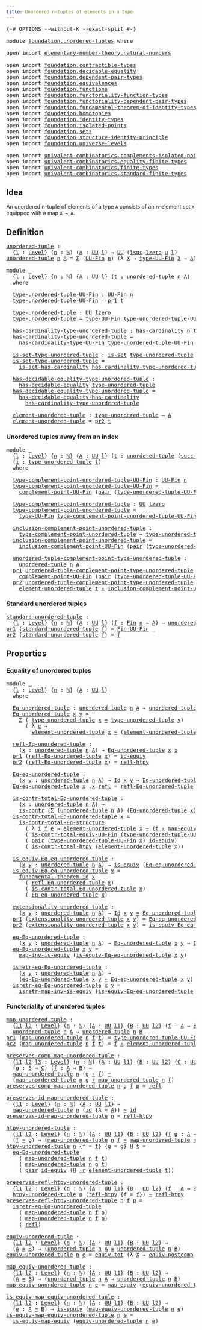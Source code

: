 ```yaml
---
title: Unordered n-tuples of elements in a type
---
```


<pre class="Agda"><a id="66" class="Symbol">{-#</a> <a id="70" class="Keyword">OPTIONS</a> <a id="78" class="Pragma">--without-K</a> <a id="90" class="Pragma">--exact-split</a> <a id="104" class="Symbol">#-}</a>

<a id="109" class="Keyword">module</a> <a id="116" href="foundation.unordered-tuples.html" class="Module">foundation.unordered-tuples</a> <a id="144" class="Keyword">where</a>

<a id="151" class="Keyword">open</a> <a id="156" class="Keyword">import</a> <a id="163" href="elementary-number-theory.natural-numbers.html" class="Module">elementary-number-theory.natural-numbers</a>

<a id="205" class="Keyword">open</a> <a id="210" class="Keyword">import</a> <a id="217" href="foundation.contractible-types.html" class="Module">foundation.contractible-types</a>
<a id="247" class="Keyword">open</a> <a id="252" class="Keyword">import</a> <a id="259" href="foundation.decidable-equality.html" class="Module">foundation.decidable-equality</a>
<a id="289" class="Keyword">open</a> <a id="294" class="Keyword">import</a> <a id="301" href="foundation.dependent-pair-types.html" class="Module">foundation.dependent-pair-types</a>
<a id="333" class="Keyword">open</a> <a id="338" class="Keyword">import</a> <a id="345" href="foundation.equivalences.html" class="Module">foundation.equivalences</a>
<a id="369" class="Keyword">open</a> <a id="374" class="Keyword">import</a> <a id="381" href="foundation.functions.html" class="Module">foundation.functions</a>
<a id="402" class="Keyword">open</a> <a id="407" class="Keyword">import</a> <a id="414" href="foundation.functoriality-function-types.html" class="Module">foundation.functoriality-function-types</a>
<a id="454" class="Keyword">open</a> <a id="459" class="Keyword">import</a> <a id="466" href="foundation.functoriality-dependent-pair-types.html" class="Module">foundation.functoriality-dependent-pair-types</a>
<a id="512" class="Keyword">open</a> <a id="517" class="Keyword">import</a> <a id="524" href="foundation.fundamental-theorem-of-identity-types.html" class="Module">foundation.fundamental-theorem-of-identity-types</a>
<a id="573" class="Keyword">open</a> <a id="578" class="Keyword">import</a> <a id="585" href="foundation.homotopies.html" class="Module">foundation.homotopies</a>
<a id="607" class="Keyword">open</a> <a id="612" class="Keyword">import</a> <a id="619" href="foundation.identity-types.html" class="Module">foundation.identity-types</a>
<a id="645" class="Keyword">open</a> <a id="650" class="Keyword">import</a> <a id="657" href="foundation.isolated-points.html" class="Module">foundation.isolated-points</a>
<a id="684" class="Keyword">open</a> <a id="689" class="Keyword">import</a> <a id="696" href="foundation.sets.html" class="Module">foundation.sets</a>
<a id="712" class="Keyword">open</a> <a id="717" class="Keyword">import</a> <a id="724" href="foundation.structure-identity-principle.html" class="Module">foundation.structure-identity-principle</a>
<a id="764" class="Keyword">open</a> <a id="769" class="Keyword">import</a> <a id="776" href="foundation.universe-levels.html" class="Module">foundation.universe-levels</a>

<a id="804" class="Keyword">open</a> <a id="809" class="Keyword">import</a> <a id="816" href="univalent-combinatorics.complements-isolated-points.html" class="Module">univalent-combinatorics.complements-isolated-points</a>
<a id="868" class="Keyword">open</a> <a id="873" class="Keyword">import</a> <a id="880" href="univalent-combinatorics.equality-finite-types.html" class="Module">univalent-combinatorics.equality-finite-types</a>
<a id="926" class="Keyword">open</a> <a id="931" class="Keyword">import</a> <a id="938" href="univalent-combinatorics.finite-types.html" class="Module">univalent-combinatorics.finite-types</a>
<a id="975" class="Keyword">open</a> <a id="980" class="Keyword">import</a> <a id="987" href="univalent-combinatorics.standard-finite-types.html" class="Module">univalent-combinatorics.standard-finite-types</a>
</pre>
## Idea

An unordered n-tuple of elements of a type `A` consists of an n-element set `X` equipped with a map `X → A`.

## Definition

<pre class="Agda"><a id="unordered-tuple"></a><a id="1180" href="foundation.unordered-tuples.html#1180" class="Function">unordered-tuple</a> <a id="1196" class="Symbol">:</a>
  <a id="1200" class="Symbol">{</a><a id="1201" href="foundation.unordered-tuples.html#1201" class="Bound">l</a> <a id="1203" class="Symbol">:</a> <a id="1205" href="Agda.Primitive.html#597" class="Postulate">Level</a><a id="1210" class="Symbol">}</a> <a id="1212" class="Symbol">(</a><a id="1213" href="foundation.unordered-tuples.html#1213" class="Bound">n</a> <a id="1215" class="Symbol">:</a> <a id="1217" href="elementary-number-theory.natural-numbers.html#1444" class="Datatype">ℕ</a><a id="1218" class="Symbol">)</a> <a id="1220" class="Symbol">(</a><a id="1221" href="foundation.unordered-tuples.html#1221" class="Bound">A</a> <a id="1223" class="Symbol">:</a> <a id="1225" href="foundation-core.universe-levels.html#222" class="Primitive">UU</a> <a id="1228" href="foundation.unordered-tuples.html#1201" class="Bound">l</a><a id="1229" class="Symbol">)</a> <a id="1231" class="Symbol">→</a> <a id="1233" href="foundation-core.universe-levels.html#222" class="Primitive">UU</a> <a id="1236" class="Symbol">(</a><a id="1237" href="Agda.Primitive.html#780" class="Primitive">lsuc</a> <a id="1242" href="Agda.Primitive.html#764" class="Primitive">lzero</a> <a id="1248" href="Agda.Primitive.html#810" class="Primitive Operator">⊔</a> <a id="1250" href="foundation.unordered-tuples.html#1201" class="Bound">l</a><a id="1251" class="Symbol">)</a>
<a id="1253" href="foundation.unordered-tuples.html#1180" class="Function">unordered-tuple</a> <a id="1269" href="foundation.unordered-tuples.html#1269" class="Bound">n</a> <a id="1271" href="foundation.unordered-tuples.html#1271" class="Bound">A</a> <a id="1273" class="Symbol">=</a> <a id="1275" href="foundation-core.dependent-pair-types.html#502" class="Record">Σ</a> <a id="1277" class="Symbol">(</a><a id="1278" href="univalent-combinatorics.finite-types.html#5614" class="Function">UU-Fin</a> <a id="1285" href="foundation.unordered-tuples.html#1269" class="Bound">n</a><a id="1286" class="Symbol">)</a> <a id="1288" class="Symbol">(λ</a> <a id="1291" href="foundation.unordered-tuples.html#1291" class="Bound">X</a> <a id="1293" class="Symbol">→</a> <a id="1295" href="univalent-combinatorics.finite-types.html#5676" class="Function">type-UU-Fin</a> <a id="1307" href="foundation.unordered-tuples.html#1291" class="Bound">X</a> <a id="1309" class="Symbol">→</a> <a id="1311" href="foundation.unordered-tuples.html#1271" class="Bound">A</a><a id="1312" class="Symbol">)</a>

<a id="1315" class="Keyword">module</a> <a id="1322" href="foundation.unordered-tuples.html#1322" class="Module">_</a>
  <a id="1326" class="Symbol">{</a><a id="1327" href="foundation.unordered-tuples.html#1327" class="Bound">l</a> <a id="1329" class="Symbol">:</a> <a id="1331" href="Agda.Primitive.html#597" class="Postulate">Level</a><a id="1336" class="Symbol">}</a> <a id="1338" class="Symbol">{</a><a id="1339" href="foundation.unordered-tuples.html#1339" class="Bound">n</a> <a id="1341" class="Symbol">:</a> <a id="1343" href="elementary-number-theory.natural-numbers.html#1444" class="Datatype">ℕ</a><a id="1344" class="Symbol">}</a> <a id="1346" class="Symbol">{</a><a id="1347" href="foundation.unordered-tuples.html#1347" class="Bound">A</a> <a id="1349" class="Symbol">:</a> <a id="1351" href="foundation-core.universe-levels.html#222" class="Primitive">UU</a> <a id="1354" href="foundation.unordered-tuples.html#1327" class="Bound">l</a><a id="1355" class="Symbol">}</a> <a id="1357" class="Symbol">(</a><a id="1358" href="foundation.unordered-tuples.html#1358" class="Bound">t</a> <a id="1360" class="Symbol">:</a> <a id="1362" href="foundation.unordered-tuples.html#1180" class="Function">unordered-tuple</a> <a id="1378" href="foundation.unordered-tuples.html#1339" class="Bound">n</a> <a id="1380" href="foundation.unordered-tuples.html#1347" class="Bound">A</a><a id="1381" class="Symbol">)</a>
  <a id="1385" class="Keyword">where</a>

  <a id="1394" href="foundation.unordered-tuples.html#1394" class="Function">type-unordered-tuple-UU-Fin</a> <a id="1422" class="Symbol">:</a> <a id="1424" href="univalent-combinatorics.finite-types.html#5614" class="Function">UU-Fin</a> <a id="1431" href="foundation.unordered-tuples.html#1339" class="Bound">n</a>
  <a id="1435" href="foundation.unordered-tuples.html#1394" class="Function">type-unordered-tuple-UU-Fin</a> <a id="1463" class="Symbol">=</a> <a id="1465" href="foundation-core.dependent-pair-types.html#592" class="Field">pr1</a> <a id="1469" href="foundation.unordered-tuples.html#1358" class="Bound">t</a>

  <a id="1474" href="foundation.unordered-tuples.html#1474" class="Function">type-unordered-tuple</a> <a id="1495" class="Symbol">:</a> <a id="1497" href="foundation-core.universe-levels.html#222" class="Primitive">UU</a> <a id="1500" href="Agda.Primitive.html#764" class="Primitive">lzero</a>
  <a id="1508" href="foundation.unordered-tuples.html#1474" class="Function">type-unordered-tuple</a> <a id="1529" class="Symbol">=</a> <a id="1531" href="univalent-combinatorics.finite-types.html#5676" class="Function">type-UU-Fin</a> <a id="1543" href="foundation.unordered-tuples.html#1394" class="Function">type-unordered-tuple-UU-Fin</a>

  <a id="1574" href="foundation.unordered-tuples.html#1574" class="Function">has-cardinality-type-unordered-tuple</a> <a id="1611" class="Symbol">:</a> <a id="1613" href="univalent-combinatorics.finite-types.html#4976" class="Function">has-cardinality</a> <a id="1629" href="foundation.unordered-tuples.html#1339" class="Bound">n</a> <a id="1631" href="foundation.unordered-tuples.html#1474" class="Function">type-unordered-tuple</a>
  <a id="1654" href="foundation.unordered-tuples.html#1574" class="Function">has-cardinality-type-unordered-tuple</a> <a id="1691" class="Symbol">=</a>
    <a id="1697" href="univalent-combinatorics.finite-types.html#5754" class="Function">has-cardinality-type-UU-Fin</a> <a id="1725" href="foundation.unordered-tuples.html#1394" class="Function">type-unordered-tuple-UU-Fin</a>

  <a id="1756" href="foundation.unordered-tuples.html#1756" class="Function">is-set-type-unordered-tuple</a> <a id="1784" class="Symbol">:</a> <a id="1786" href="foundation-core.sets.html#1100" class="Function">is-set</a> <a id="1793" href="foundation.unordered-tuples.html#1474" class="Function">type-unordered-tuple</a>
  <a id="1816" href="foundation.unordered-tuples.html#1756" class="Function">is-set-type-unordered-tuple</a> <a id="1844" class="Symbol">=</a>
    <a id="1850" href="univalent-combinatorics.equality-finite-types.html#2381" class="Function">is-set-has-cardinality</a> <a id="1873" href="foundation.unordered-tuples.html#1574" class="Function">has-cardinality-type-unordered-tuple</a>

  <a id="1913" href="foundation.unordered-tuples.html#1913" class="Function">has-decidable-equality-type-unordered-tuple</a> <a id="1957" class="Symbol">:</a>
    <a id="1963" href="foundation.decidable-equality.html#1785" class="Function">has-decidable-equality</a> <a id="1986" href="foundation.unordered-tuples.html#1474" class="Function">type-unordered-tuple</a>
  <a id="2009" href="foundation.unordered-tuples.html#1913" class="Function">has-decidable-equality-type-unordered-tuple</a> <a id="2053" class="Symbol">=</a>
    <a id="2059" href="univalent-combinatorics.equality-finite-types.html#2901" class="Function">has-decidable-equality-has-cardinality</a>
      <a id="2104" href="foundation.unordered-tuples.html#1574" class="Function">has-cardinality-type-unordered-tuple</a>
      
  <a id="2150" href="foundation.unordered-tuples.html#2150" class="Function">element-unordered-tuple</a> <a id="2174" class="Symbol">:</a> <a id="2176" href="foundation.unordered-tuples.html#1474" class="Function">type-unordered-tuple</a> <a id="2197" class="Symbol">→</a> <a id="2199" href="foundation.unordered-tuples.html#1347" class="Bound">A</a>
  <a id="2203" href="foundation.unordered-tuples.html#2150" class="Function">element-unordered-tuple</a> <a id="2227" class="Symbol">=</a> <a id="2229" href="foundation-core.dependent-pair-types.html#604" class="Field">pr2</a> <a id="2233" href="foundation.unordered-tuples.html#1358" class="Bound">t</a>
</pre>
### Unordered tuples away from an index

<pre class="Agda"><a id="2289" class="Keyword">module</a> <a id="2296" href="foundation.unordered-tuples.html#2296" class="Module">_</a>
  <a id="2300" class="Symbol">{</a><a id="2301" href="foundation.unordered-tuples.html#2301" class="Bound">l</a> <a id="2303" class="Symbol">:</a> <a id="2305" href="Agda.Primitive.html#597" class="Postulate">Level</a><a id="2310" class="Symbol">}</a> <a id="2312" class="Symbol">{</a><a id="2313" href="foundation.unordered-tuples.html#2313" class="Bound">n</a> <a id="2315" class="Symbol">:</a> <a id="2317" href="elementary-number-theory.natural-numbers.html#1444" class="Datatype">ℕ</a><a id="2318" class="Symbol">}</a> <a id="2320" class="Symbol">{</a><a id="2321" href="foundation.unordered-tuples.html#2321" class="Bound">A</a> <a id="2323" class="Symbol">:</a> <a id="2325" href="foundation-core.universe-levels.html#222" class="Primitive">UU</a> <a id="2328" href="foundation.unordered-tuples.html#2301" class="Bound">l</a><a id="2329" class="Symbol">}</a> <a id="2331" class="Symbol">(</a><a id="2332" href="foundation.unordered-tuples.html#2332" class="Bound">t</a> <a id="2334" class="Symbol">:</a> <a id="2336" href="foundation.unordered-tuples.html#1180" class="Function">unordered-tuple</a> <a id="2352" class="Symbol">(</a><a id="2353" href="elementary-number-theory.natural-numbers.html#1478" class="InductiveConstructor">succ-ℕ</a> <a id="2360" href="foundation.unordered-tuples.html#2313" class="Bound">n</a><a id="2361" class="Symbol">)</a> <a id="2363" href="foundation.unordered-tuples.html#2321" class="Bound">A</a><a id="2364" class="Symbol">)</a>
  <a id="2368" class="Symbol">(</a><a id="2369" href="foundation.unordered-tuples.html#2369" class="Bound">i</a> <a id="2371" class="Symbol">:</a> <a id="2373" href="foundation.unordered-tuples.html#1474" class="Function">type-unordered-tuple</a> <a id="2394" href="foundation.unordered-tuples.html#2332" class="Bound">t</a><a id="2395" class="Symbol">)</a>
  <a id="2399" class="Keyword">where</a>

  <a id="2408" href="foundation.unordered-tuples.html#2408" class="Function">type-complement-point-unordered-tuple-UU-Fin</a> <a id="2453" class="Symbol">:</a> <a id="2455" href="univalent-combinatorics.finite-types.html#5614" class="Function">UU-Fin</a> <a id="2462" href="foundation.unordered-tuples.html#2313" class="Bound">n</a>
  <a id="2466" href="foundation.unordered-tuples.html#2408" class="Function">type-complement-point-unordered-tuple-UU-Fin</a> <a id="2511" class="Symbol">=</a>
    <a id="2517" href="univalent-combinatorics.complements-isolated-points.html#4717" class="Function">complement-point-UU-Fin</a> <a id="2541" class="Symbol">(</a><a id="2542" href="foundation-core.dependent-pair-types.html#575" class="InductiveConstructor">pair</a> <a id="2547" class="Symbol">(</a><a id="2548" href="foundation.unordered-tuples.html#1394" class="Function">type-unordered-tuple-UU-Fin</a> <a id="2576" href="foundation.unordered-tuples.html#2332" class="Bound">t</a><a id="2577" class="Symbol">)</a> <a id="2579" href="foundation.unordered-tuples.html#2369" class="Bound">i</a><a id="2580" class="Symbol">)</a>

  <a id="2585" href="foundation.unordered-tuples.html#2585" class="Function">type-complement-point-unordered-tuple</a> <a id="2623" class="Symbol">:</a> <a id="2625" href="foundation-core.universe-levels.html#222" class="Primitive">UU</a> <a id="2628" href="Agda.Primitive.html#764" class="Primitive">lzero</a>
  <a id="2636" href="foundation.unordered-tuples.html#2585" class="Function">type-complement-point-unordered-tuple</a> <a id="2674" class="Symbol">=</a>
    <a id="2680" href="univalent-combinatorics.finite-types.html#5676" class="Function">type-UU-Fin</a> <a id="2692" href="foundation.unordered-tuples.html#2408" class="Function">type-complement-point-unordered-tuple-UU-Fin</a>

  <a id="2740" href="foundation.unordered-tuples.html#2740" class="Function">inclusion-complement-point-unordered-tuple</a> <a id="2783" class="Symbol">:</a>
    <a id="2789" href="foundation.unordered-tuples.html#2585" class="Function">type-complement-point-unordered-tuple</a> <a id="2827" class="Symbol">→</a> <a id="2829" href="foundation.unordered-tuples.html#1474" class="Function">type-unordered-tuple</a> <a id="2850" href="foundation.unordered-tuples.html#2332" class="Bound">t</a>
  <a id="2854" href="foundation.unordered-tuples.html#2740" class="Function">inclusion-complement-point-unordered-tuple</a> <a id="2897" class="Symbol">=</a>
    <a id="2903" href="univalent-combinatorics.complements-isolated-points.html#4857" class="Function">inclusion-complement-point-UU-Fin</a> <a id="2937" class="Symbol">(</a><a id="2938" href="foundation-core.dependent-pair-types.html#575" class="InductiveConstructor">pair</a> <a id="2943" class="Symbol">(</a><a id="2944" href="foundation.unordered-tuples.html#1394" class="Function">type-unordered-tuple-UU-Fin</a> <a id="2972" href="foundation.unordered-tuples.html#2332" class="Bound">t</a><a id="2973" class="Symbol">)</a> <a id="2975" href="foundation.unordered-tuples.html#2369" class="Bound">i</a><a id="2976" class="Symbol">)</a>

  <a id="2981" href="foundation.unordered-tuples.html#2981" class="Function">unordered-tuple-complement-point-type-unordered-tuple</a> <a id="3035" class="Symbol">:</a>
    <a id="3041" href="foundation.unordered-tuples.html#1180" class="Function">unordered-tuple</a> <a id="3057" href="foundation.unordered-tuples.html#2313" class="Bound">n</a> <a id="3059" href="foundation.unordered-tuples.html#2321" class="Bound">A</a>
  <a id="3063" href="foundation-core.dependent-pair-types.html#592" class="Field">pr1</a> <a id="3067" href="foundation.unordered-tuples.html#2981" class="Function">unordered-tuple-complement-point-type-unordered-tuple</a> <a id="3121" class="Symbol">=</a>
    <a id="3127" href="univalent-combinatorics.complements-isolated-points.html#4717" class="Function">complement-point-UU-Fin</a> <a id="3151" class="Symbol">(</a><a id="3152" href="foundation-core.dependent-pair-types.html#575" class="InductiveConstructor">pair</a> <a id="3157" class="Symbol">(</a><a id="3158" href="foundation.unordered-tuples.html#1394" class="Function">type-unordered-tuple-UU-Fin</a> <a id="3186" href="foundation.unordered-tuples.html#2332" class="Bound">t</a><a id="3187" class="Symbol">)</a> <a id="3189" href="foundation.unordered-tuples.html#2369" class="Bound">i</a><a id="3190" class="Symbol">)</a>
  <a id="3194" href="foundation-core.dependent-pair-types.html#604" class="Field">pr2</a> <a id="3198" href="foundation.unordered-tuples.html#2981" class="Function">unordered-tuple-complement-point-type-unordered-tuple</a> <a id="3252" class="Symbol">=</a>
    <a id="3258" href="foundation.unordered-tuples.html#2150" class="Function">element-unordered-tuple</a> <a id="3282" href="foundation.unordered-tuples.html#2332" class="Bound">t</a> <a id="3284" href="foundation-core.functions.html#407" class="Function Operator">∘</a> <a id="3286" href="foundation.unordered-tuples.html#2740" class="Function">inclusion-complement-point-unordered-tuple</a>
</pre>
### Standard unordered tuples

<pre class="Agda"><a id="standard-unordered-tuple"></a><a id="3373" href="foundation.unordered-tuples.html#3373" class="Function">standard-unordered-tuple</a> <a id="3398" class="Symbol">:</a>
  <a id="3402" class="Symbol">{</a><a id="3403" href="foundation.unordered-tuples.html#3403" class="Bound">l</a> <a id="3405" class="Symbol">:</a> <a id="3407" href="Agda.Primitive.html#597" class="Postulate">Level</a><a id="3412" class="Symbol">}</a> <a id="3414" class="Symbol">{</a><a id="3415" href="foundation.unordered-tuples.html#3415" class="Bound">n</a> <a id="3417" class="Symbol">:</a> <a id="3419" href="elementary-number-theory.natural-numbers.html#1444" class="Datatype">ℕ</a><a id="3420" class="Symbol">}</a> <a id="3422" class="Symbol">{</a><a id="3423" href="foundation.unordered-tuples.html#3423" class="Bound">A</a> <a id="3425" class="Symbol">:</a> <a id="3427" href="foundation-core.universe-levels.html#222" class="Primitive">UU</a> <a id="3430" href="foundation.unordered-tuples.html#3403" class="Bound">l</a><a id="3431" class="Symbol">}</a> <a id="3433" class="Symbol">(</a><a id="3434" href="foundation.unordered-tuples.html#3434" class="Bound">f</a> <a id="3436" class="Symbol">:</a> <a id="3438" href="univalent-combinatorics.standard-finite-types.html#2149" class="Function">Fin</a> <a id="3442" href="foundation.unordered-tuples.html#3415" class="Bound">n</a> <a id="3444" class="Symbol">→</a> <a id="3446" href="foundation.unordered-tuples.html#3423" class="Bound">A</a><a id="3447" class="Symbol">)</a> <a id="3449" class="Symbol">→</a> <a id="3451" href="foundation.unordered-tuples.html#1180" class="Function">unordered-tuple</a> <a id="3467" href="foundation.unordered-tuples.html#3415" class="Bound">n</a> <a id="3469" href="foundation.unordered-tuples.html#3423" class="Bound">A</a>
<a id="3471" href="foundation-core.dependent-pair-types.html#592" class="Field">pr1</a> <a id="3475" class="Symbol">(</a><a id="3476" href="foundation.unordered-tuples.html#3373" class="Function">standard-unordered-tuple</a> <a id="3501" href="foundation.unordered-tuples.html#3501" class="Bound">f</a><a id="3502" class="Symbol">)</a> <a id="3504" class="Symbol">=</a> <a id="3506" href="univalent-combinatorics.finite-types.html#9822" class="Function">Fin-UU-Fin</a> <a id="3517" class="Symbol">_</a>
<a id="3519" href="foundation-core.dependent-pair-types.html#604" class="Field">pr2</a> <a id="3523" class="Symbol">(</a><a id="3524" href="foundation.unordered-tuples.html#3373" class="Function">standard-unordered-tuple</a> <a id="3549" href="foundation.unordered-tuples.html#3549" class="Bound">f</a><a id="3550" class="Symbol">)</a> <a id="3552" class="Symbol">=</a> <a id="3554" href="foundation.unordered-tuples.html#3549" class="Bound">f</a>
</pre>
## Properties

### Equality of unordered tuples

<pre class="Agda"><a id="3618" class="Keyword">module</a> <a id="3625" href="foundation.unordered-tuples.html#3625" class="Module">_</a>
  <a id="3629" class="Symbol">{</a><a id="3630" href="foundation.unordered-tuples.html#3630" class="Bound">l</a> <a id="3632" class="Symbol">:</a> <a id="3634" href="Agda.Primitive.html#597" class="Postulate">Level</a><a id="3639" class="Symbol">}</a> <a id="3641" class="Symbol">{</a><a id="3642" href="foundation.unordered-tuples.html#3642" class="Bound">n</a> <a id="3644" class="Symbol">:</a> <a id="3646" href="elementary-number-theory.natural-numbers.html#1444" class="Datatype">ℕ</a><a id="3647" class="Symbol">}</a> <a id="3649" class="Symbol">{</a><a id="3650" href="foundation.unordered-tuples.html#3650" class="Bound">A</a> <a id="3652" class="Symbol">:</a> <a id="3654" href="foundation-core.universe-levels.html#222" class="Primitive">UU</a> <a id="3657" href="foundation.unordered-tuples.html#3630" class="Bound">l</a><a id="3658" class="Symbol">}</a>
  <a id="3662" class="Keyword">where</a>
  
  <a id="3673" href="foundation.unordered-tuples.html#3673" class="Function">Eq-unordered-tuple</a> <a id="3692" class="Symbol">:</a> <a id="3694" href="foundation.unordered-tuples.html#1180" class="Function">unordered-tuple</a> <a id="3710" href="foundation.unordered-tuples.html#3642" class="Bound">n</a> <a id="3712" href="foundation.unordered-tuples.html#3650" class="Bound">A</a> <a id="3714" class="Symbol">→</a> <a id="3716" href="foundation.unordered-tuples.html#1180" class="Function">unordered-tuple</a> <a id="3732" href="foundation.unordered-tuples.html#3642" class="Bound">n</a> <a id="3734" href="foundation.unordered-tuples.html#3650" class="Bound">A</a> <a id="3736" class="Symbol">→</a> <a id="3738" href="foundation-core.universe-levels.html#222" class="Primitive">UU</a> <a id="3741" href="foundation.unordered-tuples.html#3630" class="Bound">l</a>
  <a id="3745" href="foundation.unordered-tuples.html#3673" class="Function">Eq-unordered-tuple</a> <a id="3764" href="foundation.unordered-tuples.html#3764" class="Bound">x</a> <a id="3766" href="foundation.unordered-tuples.html#3766" class="Bound">y</a> <a id="3768" class="Symbol">=</a>
    <a id="3774" href="foundation-core.dependent-pair-types.html#502" class="Record">Σ</a> <a id="3776" class="Symbol">(</a> <a id="3778" href="foundation.unordered-tuples.html#1474" class="Function">type-unordered-tuple</a> <a id="3799" href="foundation.unordered-tuples.html#3764" class="Bound">x</a> <a id="3801" href="foundation-core.equivalences.html#1608" class="Function Operator">≃</a> <a id="3803" href="foundation.unordered-tuples.html#1474" class="Function">type-unordered-tuple</a> <a id="3824" href="foundation.unordered-tuples.html#3766" class="Bound">y</a><a id="3825" class="Symbol">)</a>
      <a id="3833" class="Symbol">(</a> <a id="3835" class="Symbol">λ</a> <a id="3837" href="foundation.unordered-tuples.html#3837" class="Bound">e</a> <a id="3839" class="Symbol">→</a>
        <a id="3849" href="foundation.unordered-tuples.html#2150" class="Function">element-unordered-tuple</a> <a id="3873" href="foundation.unordered-tuples.html#3764" class="Bound">x</a> <a id="3875" href="foundation-core.homotopies.html#614" class="Function Operator">~</a> <a id="3877" class="Symbol">(</a><a id="3878" href="foundation.unordered-tuples.html#2150" class="Function">element-unordered-tuple</a> <a id="3902" href="foundation.unordered-tuples.html#3766" class="Bound">y</a> <a id="3904" href="foundation-core.functions.html#407" class="Function Operator">∘</a> <a id="3906" href="foundation-core.equivalences.html#1808" class="Function">map-equiv</a> <a id="3916" href="foundation.unordered-tuples.html#3837" class="Bound">e</a><a id="3917" class="Symbol">))</a>

  <a id="3923" href="foundation.unordered-tuples.html#3923" class="Function">refl-Eq-unordered-tuple</a> <a id="3947" class="Symbol">:</a>
    <a id="3953" class="Symbol">(</a><a id="3954" href="foundation.unordered-tuples.html#3954" class="Bound">x</a> <a id="3956" class="Symbol">:</a> <a id="3958" href="foundation.unordered-tuples.html#1180" class="Function">unordered-tuple</a> <a id="3974" href="foundation.unordered-tuples.html#3642" class="Bound">n</a> <a id="3976" href="foundation.unordered-tuples.html#3650" class="Bound">A</a><a id="3977" class="Symbol">)</a> <a id="3979" class="Symbol">→</a> <a id="3981" href="foundation.unordered-tuples.html#3673" class="Function">Eq-unordered-tuple</a> <a id="4000" href="foundation.unordered-tuples.html#3954" class="Bound">x</a> <a id="4002" href="foundation.unordered-tuples.html#3954" class="Bound">x</a>
  <a id="4006" href="foundation-core.dependent-pair-types.html#592" class="Field">pr1</a> <a id="4010" class="Symbol">(</a><a id="4011" href="foundation.unordered-tuples.html#3923" class="Function">refl-Eq-unordered-tuple</a> <a id="4035" href="foundation.unordered-tuples.html#4035" class="Bound">x</a><a id="4036" class="Symbol">)</a> <a id="4038" class="Symbol">=</a> <a id="4040" href="foundation-core.equivalences.html#2481" class="Function">id-equiv</a>
  <a id="4051" href="foundation-core.dependent-pair-types.html#604" class="Field">pr2</a> <a id="4055" class="Symbol">(</a><a id="4056" href="foundation.unordered-tuples.html#3923" class="Function">refl-Eq-unordered-tuple</a> <a id="4080" href="foundation.unordered-tuples.html#4080" class="Bound">x</a><a id="4081" class="Symbol">)</a> <a id="4083" class="Symbol">=</a> <a id="4085" href="foundation-core.homotopies.html#728" class="Function">refl-htpy</a>

  <a id="4098" href="foundation.unordered-tuples.html#4098" class="Function">Eq-eq-unordered-tuple</a> <a id="4120" class="Symbol">:</a>
    <a id="4126" class="Symbol">(</a><a id="4127" href="foundation.unordered-tuples.html#4127" class="Bound">x</a> <a id="4129" href="foundation.unordered-tuples.html#4129" class="Bound">y</a> <a id="4131" class="Symbol">:</a> <a id="4133" href="foundation.unordered-tuples.html#1180" class="Function">unordered-tuple</a> <a id="4149" href="foundation.unordered-tuples.html#3642" class="Bound">n</a> <a id="4151" href="foundation.unordered-tuples.html#3650" class="Bound">A</a><a id="4152" class="Symbol">)</a> <a id="4154" class="Symbol">→</a> <a id="4156" href="foundation-core.identity-types.html#1754" class="Datatype">Id</a> <a id="4159" href="foundation.unordered-tuples.html#4127" class="Bound">x</a> <a id="4161" href="foundation.unordered-tuples.html#4129" class="Bound">y</a> <a id="4163" class="Symbol">→</a> <a id="4165" href="foundation.unordered-tuples.html#3673" class="Function">Eq-unordered-tuple</a> <a id="4184" href="foundation.unordered-tuples.html#4127" class="Bound">x</a> <a id="4186" href="foundation.unordered-tuples.html#4129" class="Bound">y</a>
  <a id="4190" href="foundation.unordered-tuples.html#4098" class="Function">Eq-eq-unordered-tuple</a> <a id="4212" href="foundation.unordered-tuples.html#4212" class="Bound">x</a> <a id="4214" class="DottedPattern Symbol">.</a><a id="4215" href="foundation.unordered-tuples.html#4212" class="DottedPattern Bound">x</a> <a id="4217" href="foundation-core.identity-types.html#1807" class="InductiveConstructor">refl</a> <a id="4222" class="Symbol">=</a> <a id="4224" href="foundation.unordered-tuples.html#3923" class="Function">refl-Eq-unordered-tuple</a> <a id="4248" href="foundation.unordered-tuples.html#4212" class="Bound">x</a>

  <a id="4253" href="foundation.unordered-tuples.html#4253" class="Function">is-contr-total-Eq-unordered-tuple</a> <a id="4287" class="Symbol">:</a>
    <a id="4293" class="Symbol">(</a><a id="4294" href="foundation.unordered-tuples.html#4294" class="Bound">x</a> <a id="4296" class="Symbol">:</a> <a id="4298" href="foundation.unordered-tuples.html#1180" class="Function">unordered-tuple</a> <a id="4314" href="foundation.unordered-tuples.html#3642" class="Bound">n</a> <a id="4316" href="foundation.unordered-tuples.html#3650" class="Bound">A</a><a id="4317" class="Symbol">)</a> <a id="4319" class="Symbol">→</a>
    <a id="4325" href="foundation-core.contractible-types.html#993" class="Function">is-contr</a> <a id="4334" class="Symbol">(</a><a id="4335" href="foundation-core.dependent-pair-types.html#502" class="Record">Σ</a> <a id="4337" class="Symbol">(</a><a id="4338" href="foundation.unordered-tuples.html#1180" class="Function">unordered-tuple</a> <a id="4354" href="foundation.unordered-tuples.html#3642" class="Bound">n</a> <a id="4356" href="foundation.unordered-tuples.html#3650" class="Bound">A</a><a id="4357" class="Symbol">)</a> <a id="4359" class="Symbol">(</a><a id="4360" href="foundation.unordered-tuples.html#3673" class="Function">Eq-unordered-tuple</a> <a id="4379" href="foundation.unordered-tuples.html#4294" class="Bound">x</a><a id="4380" class="Symbol">))</a>
  <a id="4385" href="foundation.unordered-tuples.html#4253" class="Function">is-contr-total-Eq-unordered-tuple</a> <a id="4419" href="foundation.unordered-tuples.html#4419" class="Bound">x</a> <a id="4421" class="Symbol">=</a>
    <a id="4427" href="foundation.structure-identity-principle.html#1341" class="Function">is-contr-total-Eq-structure</a>
      <a id="4461" class="Symbol">(</a> <a id="4463" class="Symbol">λ</a> <a id="4465" href="foundation.unordered-tuples.html#4465" class="Bound">i</a> <a id="4467" href="foundation.unordered-tuples.html#4467" class="Bound">f</a> <a id="4469" href="foundation.unordered-tuples.html#4469" class="Bound">e</a> <a id="4471" class="Symbol">→</a> <a id="4473" href="foundation.unordered-tuples.html#2150" class="Function">element-unordered-tuple</a> <a id="4497" href="foundation.unordered-tuples.html#4419" class="Bound">x</a> <a id="4499" href="foundation-core.homotopies.html#614" class="Function Operator">~</a> <a id="4501" class="Symbol">(</a><a id="4502" href="foundation.unordered-tuples.html#4467" class="Bound">f</a> <a id="4504" href="foundation-core.functions.html#407" class="Function Operator">∘</a> <a id="4506" href="foundation-core.equivalences.html#1808" class="Function">map-equiv</a> <a id="4516" href="foundation.unordered-tuples.html#4469" class="Bound">e</a><a id="4517" class="Symbol">))</a>
      <a id="4526" class="Symbol">(</a> <a id="4528" href="univalent-combinatorics.finite-types.html#21711" class="Function">is-contr-total-equiv-UU-Fin</a> <a id="4556" class="Symbol">(</a><a id="4557" href="foundation.unordered-tuples.html#1394" class="Function">type-unordered-tuple-UU-Fin</a> <a id="4585" href="foundation.unordered-tuples.html#4419" class="Bound">x</a><a id="4586" class="Symbol">))</a>
      <a id="4595" class="Symbol">(</a> <a id="4597" href="foundation-core.dependent-pair-types.html#575" class="InductiveConstructor">pair</a> <a id="4602" class="Symbol">(</a><a id="4603" href="foundation.unordered-tuples.html#1394" class="Function">type-unordered-tuple-UU-Fin</a> <a id="4631" href="foundation.unordered-tuples.html#4419" class="Bound">x</a><a id="4632" class="Symbol">)</a> <a id="4634" href="foundation-core.equivalences.html#2481" class="Function">id-equiv</a><a id="4642" class="Symbol">)</a>
      <a id="4650" class="Symbol">(</a> <a id="4652" href="foundation.homotopies.html#3137" class="Function">is-contr-total-htpy</a> <a id="4672" class="Symbol">(</a><a id="4673" href="foundation.unordered-tuples.html#2150" class="Function">element-unordered-tuple</a> <a id="4697" href="foundation.unordered-tuples.html#4419" class="Bound">x</a><a id="4698" class="Symbol">))</a>

  <a id="4704" href="foundation.unordered-tuples.html#4704" class="Function">is-equiv-Eq-eq-unordered-tuple</a> <a id="4735" class="Symbol">:</a>
    <a id="4741" class="Symbol">(</a><a id="4742" href="foundation.unordered-tuples.html#4742" class="Bound">x</a> <a id="4744" href="foundation.unordered-tuples.html#4744" class="Bound">y</a> <a id="4746" class="Symbol">:</a> <a id="4748" href="foundation.unordered-tuples.html#1180" class="Function">unordered-tuple</a> <a id="4764" href="foundation.unordered-tuples.html#3642" class="Bound">n</a> <a id="4766" href="foundation.unordered-tuples.html#3650" class="Bound">A</a><a id="4767" class="Symbol">)</a> <a id="4769" class="Symbol">→</a> <a id="4771" href="foundation-core.equivalences.html#1543" class="Function">is-equiv</a> <a id="4780" class="Symbol">(</a><a id="4781" href="foundation.unordered-tuples.html#4098" class="Function">Eq-eq-unordered-tuple</a> <a id="4803" href="foundation.unordered-tuples.html#4742" class="Bound">x</a> <a id="4805" href="foundation.unordered-tuples.html#4744" class="Bound">y</a><a id="4806" class="Symbol">)</a>
  <a id="4810" href="foundation.unordered-tuples.html#4704" class="Function">is-equiv-Eq-eq-unordered-tuple</a> <a id="4841" href="foundation.unordered-tuples.html#4841" class="Bound">x</a> <a id="4843" class="Symbol">=</a>
    <a id="4849" href="foundation-core.fundamental-theorem-of-identity-types.html#1891" class="Function">fundamental-theorem-id</a> <a id="4872" href="foundation.unordered-tuples.html#4841" class="Bound">x</a>
      <a id="4880" class="Symbol">(</a> <a id="4882" href="foundation.unordered-tuples.html#3923" class="Function">refl-Eq-unordered-tuple</a> <a id="4906" href="foundation.unordered-tuples.html#4841" class="Bound">x</a><a id="4907" class="Symbol">)</a>
      <a id="4915" class="Symbol">(</a> <a id="4917" href="foundation.unordered-tuples.html#4253" class="Function">is-contr-total-Eq-unordered-tuple</a> <a id="4951" href="foundation.unordered-tuples.html#4841" class="Bound">x</a><a id="4952" class="Symbol">)</a>
      <a id="4960" class="Symbol">(</a> <a id="4962" href="foundation.unordered-tuples.html#4098" class="Function">Eq-eq-unordered-tuple</a> <a id="4984" href="foundation.unordered-tuples.html#4841" class="Bound">x</a><a id="4985" class="Symbol">)</a>

  <a id="4990" href="foundation.unordered-tuples.html#4990" class="Function">extensionality-unordered-tuple</a> <a id="5021" class="Symbol">:</a>
    <a id="5027" class="Symbol">(</a><a id="5028" href="foundation.unordered-tuples.html#5028" class="Bound">x</a> <a id="5030" href="foundation.unordered-tuples.html#5030" class="Bound">y</a> <a id="5032" class="Symbol">:</a> <a id="5034" href="foundation.unordered-tuples.html#1180" class="Function">unordered-tuple</a> <a id="5050" href="foundation.unordered-tuples.html#3642" class="Bound">n</a> <a id="5052" href="foundation.unordered-tuples.html#3650" class="Bound">A</a><a id="5053" class="Symbol">)</a> <a id="5055" class="Symbol">→</a> <a id="5057" href="foundation-core.identity-types.html#1754" class="Datatype">Id</a> <a id="5060" href="foundation.unordered-tuples.html#5028" class="Bound">x</a> <a id="5062" href="foundation.unordered-tuples.html#5030" class="Bound">y</a> <a id="5064" href="foundation-core.equivalences.html#1608" class="Function Operator">≃</a> <a id="5066" href="foundation.unordered-tuples.html#3673" class="Function">Eq-unordered-tuple</a> <a id="5085" href="foundation.unordered-tuples.html#5028" class="Bound">x</a> <a id="5087" href="foundation.unordered-tuples.html#5030" class="Bound">y</a>
  <a id="5091" href="foundation-core.dependent-pair-types.html#592" class="Field">pr1</a> <a id="5095" class="Symbol">(</a><a id="5096" href="foundation.unordered-tuples.html#4990" class="Function">extensionality-unordered-tuple</a> <a id="5127" href="foundation.unordered-tuples.html#5127" class="Bound">x</a> <a id="5129" href="foundation.unordered-tuples.html#5129" class="Bound">y</a><a id="5130" class="Symbol">)</a> <a id="5132" class="Symbol">=</a> <a id="5134" href="foundation.unordered-tuples.html#4098" class="Function">Eq-eq-unordered-tuple</a> <a id="5156" href="foundation.unordered-tuples.html#5127" class="Bound">x</a> <a id="5158" href="foundation.unordered-tuples.html#5129" class="Bound">y</a>
  <a id="5162" href="foundation-core.dependent-pair-types.html#604" class="Field">pr2</a> <a id="5166" class="Symbol">(</a><a id="5167" href="foundation.unordered-tuples.html#4990" class="Function">extensionality-unordered-tuple</a> <a id="5198" href="foundation.unordered-tuples.html#5198" class="Bound">x</a> <a id="5200" href="foundation.unordered-tuples.html#5200" class="Bound">y</a><a id="5201" class="Symbol">)</a> <a id="5203" class="Symbol">=</a> <a id="5205" href="foundation.unordered-tuples.html#4704" class="Function">is-equiv-Eq-eq-unordered-tuple</a> <a id="5236" href="foundation.unordered-tuples.html#5198" class="Bound">x</a> <a id="5238" href="foundation.unordered-tuples.html#5200" class="Bound">y</a>

  <a id="5243" href="foundation.unordered-tuples.html#5243" class="Function">eq-Eq-unordered-tuple</a> <a id="5265" class="Symbol">:</a>
    <a id="5271" class="Symbol">(</a><a id="5272" href="foundation.unordered-tuples.html#5272" class="Bound">x</a> <a id="5274" href="foundation.unordered-tuples.html#5274" class="Bound">y</a> <a id="5276" class="Symbol">:</a> <a id="5278" href="foundation.unordered-tuples.html#1180" class="Function">unordered-tuple</a> <a id="5294" href="foundation.unordered-tuples.html#3642" class="Bound">n</a> <a id="5296" href="foundation.unordered-tuples.html#3650" class="Bound">A</a><a id="5297" class="Symbol">)</a> <a id="5299" class="Symbol">→</a> <a id="5301" href="foundation.unordered-tuples.html#3673" class="Function">Eq-unordered-tuple</a> <a id="5320" href="foundation.unordered-tuples.html#5272" class="Bound">x</a> <a id="5322" href="foundation.unordered-tuples.html#5274" class="Bound">y</a> <a id="5324" class="Symbol">→</a> <a id="5326" href="foundation-core.identity-types.html#1754" class="Datatype">Id</a> <a id="5329" href="foundation.unordered-tuples.html#5272" class="Bound">x</a> <a id="5331" href="foundation.unordered-tuples.html#5274" class="Bound">y</a>
  <a id="5335" href="foundation.unordered-tuples.html#5243" class="Function">eq-Eq-unordered-tuple</a> <a id="5357" href="foundation.unordered-tuples.html#5357" class="Bound">x</a> <a id="5359" href="foundation.unordered-tuples.html#5359" class="Bound">y</a> <a id="5361" class="Symbol">=</a>
    <a id="5367" href="foundation-core.equivalences.html#4174" class="Function">map-inv-is-equiv</a> <a id="5384" class="Symbol">(</a><a id="5385" href="foundation.unordered-tuples.html#4704" class="Function">is-equiv-Eq-eq-unordered-tuple</a> <a id="5416" href="foundation.unordered-tuples.html#5357" class="Bound">x</a> <a id="5418" href="foundation.unordered-tuples.html#5359" class="Bound">y</a><a id="5419" class="Symbol">)</a>

  <a id="5424" href="foundation.unordered-tuples.html#5424" class="Function">isretr-eq-Eq-unordered-tuple</a> <a id="5453" class="Symbol">:</a>
    <a id="5459" class="Symbol">(</a><a id="5460" href="foundation.unordered-tuples.html#5460" class="Bound">x</a> <a id="5462" href="foundation.unordered-tuples.html#5462" class="Bound">y</a> <a id="5464" class="Symbol">:</a> <a id="5466" href="foundation.unordered-tuples.html#1180" class="Function">unordered-tuple</a> <a id="5482" href="foundation.unordered-tuples.html#3642" class="Bound">n</a> <a id="5484" href="foundation.unordered-tuples.html#3650" class="Bound">A</a><a id="5485" class="Symbol">)</a> <a id="5487" class="Symbol">→</a>
    <a id="5493" class="Symbol">(</a><a id="5494" href="foundation.unordered-tuples.html#5243" class="Function">eq-Eq-unordered-tuple</a> <a id="5516" href="foundation.unordered-tuples.html#5460" class="Bound">x</a> <a id="5518" href="foundation.unordered-tuples.html#5462" class="Bound">y</a> <a id="5520" href="foundation-core.functions.html#407" class="Function Operator">∘</a> <a id="5522" href="foundation.unordered-tuples.html#4098" class="Function">Eq-eq-unordered-tuple</a> <a id="5544" href="foundation.unordered-tuples.html#5460" class="Bound">x</a> <a id="5546" href="foundation.unordered-tuples.html#5462" class="Bound">y</a><a id="5547" class="Symbol">)</a> <a id="5549" href="foundation-core.homotopies.html#614" class="Function Operator">~</a> <a id="5551" href="foundation-core.functions.html#309" class="Function">id</a>
  <a id="5556" href="foundation.unordered-tuples.html#5424" class="Function">isretr-eq-Eq-unordered-tuple</a> <a id="5585" href="foundation.unordered-tuples.html#5585" class="Bound">x</a> <a id="5587" href="foundation.unordered-tuples.html#5587" class="Bound">y</a> <a id="5589" class="Symbol">=</a>
    <a id="5595" href="foundation-core.equivalences.html#4382" class="Function">isretr-map-inv-is-equiv</a> <a id="5619" class="Symbol">(</a><a id="5620" href="foundation.unordered-tuples.html#4704" class="Function">is-equiv-Eq-eq-unordered-tuple</a> <a id="5651" href="foundation.unordered-tuples.html#5585" class="Bound">x</a> <a id="5653" href="foundation.unordered-tuples.html#5587" class="Bound">y</a><a id="5654" class="Symbol">)</a>
</pre>
### Functoriality of unordered tuples

<pre class="Agda"><a id="map-unordered-tuple"></a><a id="5708" href="foundation.unordered-tuples.html#5708" class="Function">map-unordered-tuple</a> <a id="5728" class="Symbol">:</a>
  <a id="5732" class="Symbol">{</a><a id="5733" href="foundation.unordered-tuples.html#5733" class="Bound">l1</a> <a id="5736" href="foundation.unordered-tuples.html#5736" class="Bound">l2</a> <a id="5739" class="Symbol">:</a> <a id="5741" href="Agda.Primitive.html#597" class="Postulate">Level</a><a id="5746" class="Symbol">}</a> <a id="5748" class="Symbol">(</a><a id="5749" href="foundation.unordered-tuples.html#5749" class="Bound">n</a> <a id="5751" class="Symbol">:</a> <a id="5753" href="elementary-number-theory.natural-numbers.html#1444" class="Datatype">ℕ</a><a id="5754" class="Symbol">)</a> <a id="5756" class="Symbol">{</a><a id="5757" href="foundation.unordered-tuples.html#5757" class="Bound">A</a> <a id="5759" class="Symbol">:</a> <a id="5761" href="foundation-core.universe-levels.html#222" class="Primitive">UU</a> <a id="5764" href="foundation.unordered-tuples.html#5733" class="Bound">l1</a><a id="5766" class="Symbol">}</a> <a id="5768" class="Symbol">{</a><a id="5769" href="foundation.unordered-tuples.html#5769" class="Bound">B</a> <a id="5771" class="Symbol">:</a> <a id="5773" href="foundation-core.universe-levels.html#222" class="Primitive">UU</a> <a id="5776" href="foundation.unordered-tuples.html#5736" class="Bound">l2</a><a id="5778" class="Symbol">}</a> <a id="5780" class="Symbol">(</a><a id="5781" href="foundation.unordered-tuples.html#5781" class="Bound">f</a> <a id="5783" class="Symbol">:</a> <a id="5785" href="foundation.unordered-tuples.html#5757" class="Bound">A</a> <a id="5787" class="Symbol">→</a> <a id="5789" href="foundation.unordered-tuples.html#5769" class="Bound">B</a><a id="5790" class="Symbol">)</a> <a id="5792" class="Symbol">→</a>
  <a id="5796" href="foundation.unordered-tuples.html#1180" class="Function">unordered-tuple</a> <a id="5812" href="foundation.unordered-tuples.html#5749" class="Bound">n</a> <a id="5814" href="foundation.unordered-tuples.html#5757" class="Bound">A</a> <a id="5816" class="Symbol">→</a> <a id="5818" href="foundation.unordered-tuples.html#1180" class="Function">unordered-tuple</a> <a id="5834" href="foundation.unordered-tuples.html#5749" class="Bound">n</a> <a id="5836" href="foundation.unordered-tuples.html#5769" class="Bound">B</a>
<a id="5838" href="foundation-core.dependent-pair-types.html#592" class="Field">pr1</a> <a id="5842" class="Symbol">(</a><a id="5843" href="foundation.unordered-tuples.html#5708" class="Function">map-unordered-tuple</a> <a id="5863" href="foundation.unordered-tuples.html#5863" class="Bound">n</a> <a id="5865" href="foundation.unordered-tuples.html#5865" class="Bound">f</a> <a id="5867" href="foundation.unordered-tuples.html#5867" class="Bound">t</a><a id="5868" class="Symbol">)</a> <a id="5870" class="Symbol">=</a> <a id="5872" href="foundation.unordered-tuples.html#1394" class="Function">type-unordered-tuple-UU-Fin</a> <a id="5900" href="foundation.unordered-tuples.html#5867" class="Bound">t</a>
<a id="5902" href="foundation-core.dependent-pair-types.html#604" class="Field">pr2</a> <a id="5906" class="Symbol">(</a><a id="5907" href="foundation.unordered-tuples.html#5708" class="Function">map-unordered-tuple</a> <a id="5927" href="foundation.unordered-tuples.html#5927" class="Bound">n</a> <a id="5929" href="foundation.unordered-tuples.html#5929" class="Bound">f</a> <a id="5931" href="foundation.unordered-tuples.html#5931" class="Bound">t</a><a id="5932" class="Symbol">)</a> <a id="5934" class="Symbol">=</a> <a id="5936" href="foundation.unordered-tuples.html#5929" class="Bound">f</a> <a id="5938" href="foundation-core.functions.html#407" class="Function Operator">∘</a> <a id="5940" href="foundation.unordered-tuples.html#2150" class="Function">element-unordered-tuple</a> <a id="5964" href="foundation.unordered-tuples.html#5931" class="Bound">t</a>

<a id="preserves-comp-map-unordered-tuple"></a><a id="5967" href="foundation.unordered-tuples.html#5967" class="Function">preserves-comp-map-unordered-tuple</a> <a id="6002" class="Symbol">:</a>
  <a id="6006" class="Symbol">{</a><a id="6007" href="foundation.unordered-tuples.html#6007" class="Bound">l1</a> <a id="6010" href="foundation.unordered-tuples.html#6010" class="Bound">l2</a> <a id="6013" href="foundation.unordered-tuples.html#6013" class="Bound">l3</a> <a id="6016" class="Symbol">:</a> <a id="6018" href="Agda.Primitive.html#597" class="Postulate">Level</a><a id="6023" class="Symbol">}</a> <a id="6025" class="Symbol">(</a><a id="6026" href="foundation.unordered-tuples.html#6026" class="Bound">n</a> <a id="6028" class="Symbol">:</a> <a id="6030" href="elementary-number-theory.natural-numbers.html#1444" class="Datatype">ℕ</a><a id="6031" class="Symbol">)</a> <a id="6033" class="Symbol">{</a><a id="6034" href="foundation.unordered-tuples.html#6034" class="Bound">A</a> <a id="6036" class="Symbol">:</a> <a id="6038" href="foundation-core.universe-levels.html#222" class="Primitive">UU</a> <a id="6041" href="foundation.unordered-tuples.html#6007" class="Bound">l1</a><a id="6043" class="Symbol">}</a> <a id="6045" class="Symbol">{</a><a id="6046" href="foundation.unordered-tuples.html#6046" class="Bound">B</a> <a id="6048" class="Symbol">:</a> <a id="6050" href="foundation-core.universe-levels.html#222" class="Primitive">UU</a> <a id="6053" href="foundation.unordered-tuples.html#6010" class="Bound">l2</a><a id="6055" class="Symbol">}</a> <a id="6057" class="Symbol">{</a><a id="6058" href="foundation.unordered-tuples.html#6058" class="Bound">C</a> <a id="6060" class="Symbol">:</a> <a id="6062" href="foundation-core.universe-levels.html#222" class="Primitive">UU</a> <a id="6065" href="foundation.unordered-tuples.html#6013" class="Bound">l3</a><a id="6067" class="Symbol">}</a>
  <a id="6071" class="Symbol">(</a><a id="6072" href="foundation.unordered-tuples.html#6072" class="Bound">g</a> <a id="6074" class="Symbol">:</a> <a id="6076" href="foundation.unordered-tuples.html#6046" class="Bound">B</a> <a id="6078" class="Symbol">→</a> <a id="6080" href="foundation.unordered-tuples.html#6058" class="Bound">C</a><a id="6081" class="Symbol">)</a> <a id="6083" class="Symbol">(</a><a id="6084" href="foundation.unordered-tuples.html#6084" class="Bound">f</a> <a id="6086" class="Symbol">:</a> <a id="6088" href="foundation.unordered-tuples.html#6034" class="Bound">A</a> <a id="6090" class="Symbol">→</a> <a id="6092" href="foundation.unordered-tuples.html#6046" class="Bound">B</a><a id="6093" class="Symbol">)</a> <a id="6095" class="Symbol">→</a>
  <a id="6099" href="foundation.unordered-tuples.html#5708" class="Function">map-unordered-tuple</a> <a id="6119" href="foundation.unordered-tuples.html#6026" class="Bound">n</a> <a id="6121" class="Symbol">(</a><a id="6122" href="foundation.unordered-tuples.html#6072" class="Bound">g</a> <a id="6124" href="foundation-core.functions.html#407" class="Function Operator">∘</a> <a id="6126" href="foundation.unordered-tuples.html#6084" class="Bound">f</a><a id="6127" class="Symbol">)</a> <a id="6129" href="foundation-core.homotopies.html#614" class="Function Operator">~</a>
  <a id="6133" class="Symbol">(</a><a id="6134" href="foundation.unordered-tuples.html#5708" class="Function">map-unordered-tuple</a> <a id="6154" href="foundation.unordered-tuples.html#6026" class="Bound">n</a> <a id="6156" href="foundation.unordered-tuples.html#6072" class="Bound">g</a> <a id="6158" href="foundation-core.functions.html#407" class="Function Operator">∘</a> <a id="6160" href="foundation.unordered-tuples.html#5708" class="Function">map-unordered-tuple</a> <a id="6180" href="foundation.unordered-tuples.html#6026" class="Bound">n</a> <a id="6182" href="foundation.unordered-tuples.html#6084" class="Bound">f</a><a id="6183" class="Symbol">)</a>
<a id="6185" href="foundation.unordered-tuples.html#5967" class="Function">preserves-comp-map-unordered-tuple</a> <a id="6220" href="foundation.unordered-tuples.html#6220" class="Bound">n</a> <a id="6222" href="foundation.unordered-tuples.html#6222" class="Bound">g</a> <a id="6224" href="foundation.unordered-tuples.html#6224" class="Bound">f</a> <a id="6226" href="foundation.unordered-tuples.html#6226" class="Bound">p</a> <a id="6228" class="Symbol">=</a> <a id="6230" href="foundation-core.identity-types.html#1807" class="InductiveConstructor">refl</a>

<a id="preserves-id-map-unordered-tuple"></a><a id="6236" href="foundation.unordered-tuples.html#6236" class="Function">preserves-id-map-unordered-tuple</a> <a id="6269" class="Symbol">:</a>
  <a id="6273" class="Symbol">{</a><a id="6274" href="foundation.unordered-tuples.html#6274" class="Bound">l1</a> <a id="6277" class="Symbol">:</a> <a id="6279" href="Agda.Primitive.html#597" class="Postulate">Level</a><a id="6284" class="Symbol">}</a> <a id="6286" class="Symbol">(</a><a id="6287" href="foundation.unordered-tuples.html#6287" class="Bound">n</a> <a id="6289" class="Symbol">:</a> <a id="6291" href="elementary-number-theory.natural-numbers.html#1444" class="Datatype">ℕ</a><a id="6292" class="Symbol">)</a> <a id="6294" class="Symbol">{</a><a id="6295" href="foundation.unordered-tuples.html#6295" class="Bound">A</a> <a id="6297" class="Symbol">:</a> <a id="6299" href="foundation-core.universe-levels.html#222" class="Primitive">UU</a> <a id="6302" href="foundation.unordered-tuples.html#6274" class="Bound">l1</a><a id="6304" class="Symbol">}</a> <a id="6306" class="Symbol">→</a>
  <a id="6310" href="foundation.unordered-tuples.html#5708" class="Function">map-unordered-tuple</a> <a id="6330" href="foundation.unordered-tuples.html#6287" class="Bound">n</a> <a id="6332" class="Symbol">(</a><a id="6333" href="foundation-core.functions.html#309" class="Function">id</a> <a id="6336" class="Symbol">{</a><a id="6337" class="Argument">A</a> <a id="6339" class="Symbol">=</a> <a id="6341" href="foundation.unordered-tuples.html#6295" class="Bound">A</a><a id="6342" class="Symbol">})</a> <a id="6345" href="foundation-core.homotopies.html#614" class="Function Operator">~</a> <a id="6347" href="foundation-core.functions.html#309" class="Function">id</a>
<a id="6350" href="foundation.unordered-tuples.html#6236" class="Function">preserves-id-map-unordered-tuple</a> <a id="6383" href="foundation.unordered-tuples.html#6383" class="Bound">n</a> <a id="6385" class="Symbol">=</a> <a id="6387" href="foundation-core.homotopies.html#728" class="Function">refl-htpy</a>

<a id="htpy-unordered-tuple"></a><a id="6398" href="foundation.unordered-tuples.html#6398" class="Function">htpy-unordered-tuple</a> <a id="6419" class="Symbol">:</a>
  <a id="6423" class="Symbol">{</a><a id="6424" href="foundation.unordered-tuples.html#6424" class="Bound">l1</a> <a id="6427" href="foundation.unordered-tuples.html#6427" class="Bound">l2</a> <a id="6430" class="Symbol">:</a> <a id="6432" href="Agda.Primitive.html#597" class="Postulate">Level</a><a id="6437" class="Symbol">}</a> <a id="6439" class="Symbol">(</a><a id="6440" href="foundation.unordered-tuples.html#6440" class="Bound">n</a> <a id="6442" class="Symbol">:</a> <a id="6444" href="elementary-number-theory.natural-numbers.html#1444" class="Datatype">ℕ</a><a id="6445" class="Symbol">)</a> <a id="6447" class="Symbol">{</a><a id="6448" href="foundation.unordered-tuples.html#6448" class="Bound">A</a> <a id="6450" class="Symbol">:</a> <a id="6452" href="foundation-core.universe-levels.html#222" class="Primitive">UU</a> <a id="6455" href="foundation.unordered-tuples.html#6424" class="Bound">l1</a><a id="6457" class="Symbol">}</a> <a id="6459" class="Symbol">{</a><a id="6460" href="foundation.unordered-tuples.html#6460" class="Bound">B</a> <a id="6462" class="Symbol">:</a> <a id="6464" href="foundation-core.universe-levels.html#222" class="Primitive">UU</a> <a id="6467" href="foundation.unordered-tuples.html#6427" class="Bound">l2</a><a id="6469" class="Symbol">}</a> <a id="6471" class="Symbol">{</a><a id="6472" href="foundation.unordered-tuples.html#6472" class="Bound">f</a> <a id="6474" href="foundation.unordered-tuples.html#6474" class="Bound">g</a> <a id="6476" class="Symbol">:</a> <a id="6478" href="foundation.unordered-tuples.html#6448" class="Bound">A</a> <a id="6480" class="Symbol">→</a> <a id="6482" href="foundation.unordered-tuples.html#6460" class="Bound">B</a><a id="6483" class="Symbol">}</a> <a id="6485" class="Symbol">→</a>
  <a id="6489" class="Symbol">(</a><a id="6490" href="foundation.unordered-tuples.html#6472" class="Bound">f</a> <a id="6492" href="foundation-core.homotopies.html#614" class="Function Operator">~</a> <a id="6494" href="foundation.unordered-tuples.html#6474" class="Bound">g</a><a id="6495" class="Symbol">)</a> <a id="6497" class="Symbol">→</a> <a id="6499" class="Symbol">(</a><a id="6500" href="foundation.unordered-tuples.html#5708" class="Function">map-unordered-tuple</a> <a id="6520" href="foundation.unordered-tuples.html#6440" class="Bound">n</a> <a id="6522" href="foundation.unordered-tuples.html#6472" class="Bound">f</a> <a id="6524" href="foundation-core.homotopies.html#614" class="Function Operator">~</a> <a id="6526" href="foundation.unordered-tuples.html#5708" class="Function">map-unordered-tuple</a> <a id="6546" href="foundation.unordered-tuples.html#6440" class="Bound">n</a> <a id="6548" href="foundation.unordered-tuples.html#6474" class="Bound">g</a><a id="6549" class="Symbol">)</a>
<a id="6551" href="foundation.unordered-tuples.html#6398" class="Function">htpy-unordered-tuple</a> <a id="6572" href="foundation.unordered-tuples.html#6572" class="Bound">n</a> <a id="6574" class="Symbol">{</a><a id="6575" class="Argument">f</a> <a id="6577" class="Symbol">=</a> <a id="6579" href="foundation.unordered-tuples.html#6579" class="Bound">f</a><a id="6580" class="Symbol">}</a> <a id="6582" class="Symbol">{</a><a id="6583" class="Argument">g</a> <a id="6585" class="Symbol">=</a> <a id="6587" href="foundation.unordered-tuples.html#6587" class="Bound">g</a><a id="6588" class="Symbol">}</a> <a id="6590" href="foundation.unordered-tuples.html#6590" class="Bound">H</a> <a id="6592" href="foundation.unordered-tuples.html#6592" class="Bound">t</a> <a id="6594" class="Symbol">=</a>
  <a id="6598" href="foundation.unordered-tuples.html#5243" class="Function">eq-Eq-unordered-tuple</a>
    <a id="6624" class="Symbol">(</a> <a id="6626" href="foundation.unordered-tuples.html#5708" class="Function">map-unordered-tuple</a> <a id="6646" href="foundation.unordered-tuples.html#6572" class="Bound">n</a> <a id="6648" href="foundation.unordered-tuples.html#6579" class="Bound">f</a> <a id="6650" href="foundation.unordered-tuples.html#6592" class="Bound">t</a><a id="6651" class="Symbol">)</a>
    <a id="6657" class="Symbol">(</a> <a id="6659" href="foundation.unordered-tuples.html#5708" class="Function">map-unordered-tuple</a> <a id="6679" href="foundation.unordered-tuples.html#6572" class="Bound">n</a> <a id="6681" href="foundation.unordered-tuples.html#6587" class="Bound">g</a> <a id="6683" href="foundation.unordered-tuples.html#6592" class="Bound">t</a><a id="6684" class="Symbol">)</a>
    <a id="6690" class="Symbol">(</a> <a id="6692" href="foundation-core.dependent-pair-types.html#575" class="InductiveConstructor">pair</a> <a id="6697" href="foundation-core.equivalences.html#2481" class="Function">id-equiv</a> <a id="6706" class="Symbol">(</a><a id="6707" href="foundation.unordered-tuples.html#6590" class="Bound">H</a> <a id="6709" href="foundation-core.homotopies.html#2070" class="Function Operator">·r</a> <a id="6712" href="foundation.unordered-tuples.html#2150" class="Function">element-unordered-tuple</a> <a id="6736" href="foundation.unordered-tuples.html#6592" class="Bound">t</a><a id="6737" class="Symbol">))</a>

<a id="preserves-refl-htpy-unordered-tuple"></a><a id="6741" href="foundation.unordered-tuples.html#6741" class="Function">preserves-refl-htpy-unordered-tuple</a> <a id="6777" class="Symbol">:</a>
  <a id="6781" class="Symbol">{</a><a id="6782" href="foundation.unordered-tuples.html#6782" class="Bound">l1</a> <a id="6785" href="foundation.unordered-tuples.html#6785" class="Bound">l2</a> <a id="6788" class="Symbol">:</a> <a id="6790" href="Agda.Primitive.html#597" class="Postulate">Level</a><a id="6795" class="Symbol">}</a> <a id="6797" class="Symbol">(</a><a id="6798" href="foundation.unordered-tuples.html#6798" class="Bound">n</a> <a id="6800" class="Symbol">:</a> <a id="6802" href="elementary-number-theory.natural-numbers.html#1444" class="Datatype">ℕ</a><a id="6803" class="Symbol">)</a> <a id="6805" class="Symbol">{</a><a id="6806" href="foundation.unordered-tuples.html#6806" class="Bound">A</a> <a id="6808" class="Symbol">:</a> <a id="6810" href="foundation-core.universe-levels.html#222" class="Primitive">UU</a> <a id="6813" href="foundation.unordered-tuples.html#6782" class="Bound">l1</a><a id="6815" class="Symbol">}</a> <a id="6817" class="Symbol">{</a><a id="6818" href="foundation.unordered-tuples.html#6818" class="Bound">B</a> <a id="6820" class="Symbol">:</a> <a id="6822" href="foundation-core.universe-levels.html#222" class="Primitive">UU</a> <a id="6825" href="foundation.unordered-tuples.html#6785" class="Bound">l2</a><a id="6827" class="Symbol">}</a> <a id="6829" class="Symbol">(</a><a id="6830" href="foundation.unordered-tuples.html#6830" class="Bound">f</a> <a id="6832" class="Symbol">:</a> <a id="6834" href="foundation.unordered-tuples.html#6806" class="Bound">A</a> <a id="6836" class="Symbol">→</a> <a id="6838" href="foundation.unordered-tuples.html#6818" class="Bound">B</a><a id="6839" class="Symbol">)</a> <a id="6841" class="Symbol">→</a>
  <a id="6845" href="foundation.unordered-tuples.html#6398" class="Function">htpy-unordered-tuple</a> <a id="6866" href="foundation.unordered-tuples.html#6798" class="Bound">n</a> <a id="6868" class="Symbol">(</a><a id="6869" href="foundation-core.homotopies.html#728" class="Function">refl-htpy</a> <a id="6879" class="Symbol">{</a><a id="6880" class="Argument">f</a> <a id="6882" class="Symbol">=</a> <a id="6884" href="foundation.unordered-tuples.html#6830" class="Bound">f</a><a id="6885" class="Symbol">})</a> <a id="6888" href="foundation-core.homotopies.html#614" class="Function Operator">~</a> <a id="6890" href="foundation-core.homotopies.html#728" class="Function">refl-htpy</a>
<a id="6900" href="foundation.unordered-tuples.html#6741" class="Function">preserves-refl-htpy-unordered-tuple</a> <a id="6936" href="foundation.unordered-tuples.html#6936" class="Bound">n</a> <a id="6938" href="foundation.unordered-tuples.html#6938" class="Bound">f</a> <a id="6940" href="foundation.unordered-tuples.html#6940" class="Bound">p</a> <a id="6942" class="Symbol">=</a>
  <a id="6946" href="foundation.unordered-tuples.html#5424" class="Function">isretr-eq-Eq-unordered-tuple</a>
    <a id="6979" class="Symbol">(</a> <a id="6981" href="foundation.unordered-tuples.html#5708" class="Function">map-unordered-tuple</a> <a id="7001" href="foundation.unordered-tuples.html#6936" class="Bound">n</a> <a id="7003" href="foundation.unordered-tuples.html#6938" class="Bound">f</a> <a id="7005" href="foundation.unordered-tuples.html#6940" class="Bound">p</a><a id="7006" class="Symbol">)</a>
    <a id="7012" class="Symbol">(</a> <a id="7014" href="foundation.unordered-tuples.html#5708" class="Function">map-unordered-tuple</a> <a id="7034" href="foundation.unordered-tuples.html#6936" class="Bound">n</a> <a id="7036" href="foundation.unordered-tuples.html#6938" class="Bound">f</a> <a id="7038" href="foundation.unordered-tuples.html#6940" class="Bound">p</a><a id="7039" class="Symbol">)</a>
    <a id="7045" class="Symbol">(</a> <a id="7047" href="foundation-core.identity-types.html#1807" class="InductiveConstructor">refl</a><a id="7051" class="Symbol">)</a>

<a id="equiv-unordered-tuple"></a><a id="7054" href="foundation.unordered-tuples.html#7054" class="Function">equiv-unordered-tuple</a> <a id="7076" class="Symbol">:</a>
  <a id="7080" class="Symbol">{</a><a id="7081" href="foundation.unordered-tuples.html#7081" class="Bound">l1</a> <a id="7084" href="foundation.unordered-tuples.html#7084" class="Bound">l2</a> <a id="7087" class="Symbol">:</a> <a id="7089" href="Agda.Primitive.html#597" class="Postulate">Level</a><a id="7094" class="Symbol">}</a> <a id="7096" class="Symbol">(</a><a id="7097" href="foundation.unordered-tuples.html#7097" class="Bound">n</a> <a id="7099" class="Symbol">:</a> <a id="7101" href="elementary-number-theory.natural-numbers.html#1444" class="Datatype">ℕ</a><a id="7102" class="Symbol">)</a> <a id="7104" class="Symbol">{</a><a id="7105" href="foundation.unordered-tuples.html#7105" class="Bound">A</a> <a id="7107" class="Symbol">:</a> <a id="7109" href="foundation-core.universe-levels.html#222" class="Primitive">UU</a> <a id="7112" href="foundation.unordered-tuples.html#7081" class="Bound">l1</a><a id="7114" class="Symbol">}</a> <a id="7116" class="Symbol">{</a><a id="7117" href="foundation.unordered-tuples.html#7117" class="Bound">B</a> <a id="7119" class="Symbol">:</a> <a id="7121" href="foundation-core.universe-levels.html#222" class="Primitive">UU</a> <a id="7124" href="foundation.unordered-tuples.html#7084" class="Bound">l2</a><a id="7126" class="Symbol">}</a> <a id="7128" class="Symbol">→</a>
  <a id="7132" class="Symbol">(</a><a id="7133" href="foundation.unordered-tuples.html#7105" class="Bound">A</a> <a id="7135" href="foundation-core.equivalences.html#1608" class="Function Operator">≃</a> <a id="7137" href="foundation.unordered-tuples.html#7117" class="Bound">B</a><a id="7138" class="Symbol">)</a> <a id="7140" class="Symbol">→</a> <a id="7142" class="Symbol">(</a><a id="7143" href="foundation.unordered-tuples.html#1180" class="Function">unordered-tuple</a> <a id="7159" href="foundation.unordered-tuples.html#7097" class="Bound">n</a> <a id="7161" href="foundation.unordered-tuples.html#7105" class="Bound">A</a> <a id="7163" href="foundation-core.equivalences.html#1608" class="Function Operator">≃</a> <a id="7165" href="foundation.unordered-tuples.html#1180" class="Function">unordered-tuple</a> <a id="7181" href="foundation.unordered-tuples.html#7097" class="Bound">n</a> <a id="7183" href="foundation.unordered-tuples.html#7117" class="Bound">B</a><a id="7184" class="Symbol">)</a>
<a id="7186" href="foundation.unordered-tuples.html#7054" class="Function">equiv-unordered-tuple</a> <a id="7208" href="foundation.unordered-tuples.html#7208" class="Bound">n</a> <a id="7210" href="foundation.unordered-tuples.html#7210" class="Bound">e</a> <a id="7212" class="Symbol">=</a> <a id="7214" href="foundation-core.functoriality-dependent-pair-types.html#6804" class="Function">equiv-tot</a> <a id="7224" class="Symbol">(λ</a> <a id="7227" href="foundation.unordered-tuples.html#7227" class="Bound">X</a> <a id="7229" class="Symbol">→</a> <a id="7231" href="foundation-core.functoriality-function-types.html#3125" class="Function">equiv-postcomp</a> <a id="7246" class="Symbol">(</a><a id="7247" href="univalent-combinatorics.finite-types.html#5676" class="Function">type-UU-Fin</a> <a id="7259" href="foundation.unordered-tuples.html#7227" class="Bound">X</a><a id="7260" class="Symbol">)</a> <a id="7262" href="foundation.unordered-tuples.html#7210" class="Bound">e</a><a id="7263" class="Symbol">)</a>

<a id="map-equiv-unordered-tuple"></a><a id="7266" href="foundation.unordered-tuples.html#7266" class="Function">map-equiv-unordered-tuple</a> <a id="7292" class="Symbol">:</a>
  <a id="7296" class="Symbol">{</a><a id="7297" href="foundation.unordered-tuples.html#7297" class="Bound">l1</a> <a id="7300" href="foundation.unordered-tuples.html#7300" class="Bound">l2</a> <a id="7303" class="Symbol">:</a> <a id="7305" href="Agda.Primitive.html#597" class="Postulate">Level</a><a id="7310" class="Symbol">}</a> <a id="7312" class="Symbol">(</a><a id="7313" href="foundation.unordered-tuples.html#7313" class="Bound">n</a> <a id="7315" class="Symbol">:</a> <a id="7317" href="elementary-number-theory.natural-numbers.html#1444" class="Datatype">ℕ</a><a id="7318" class="Symbol">)</a> <a id="7320" class="Symbol">{</a><a id="7321" href="foundation.unordered-tuples.html#7321" class="Bound">A</a> <a id="7323" class="Symbol">:</a> <a id="7325" href="foundation-core.universe-levels.html#222" class="Primitive">UU</a> <a id="7328" href="foundation.unordered-tuples.html#7297" class="Bound">l1</a><a id="7330" class="Symbol">}</a> <a id="7332" class="Symbol">{</a><a id="7333" href="foundation.unordered-tuples.html#7333" class="Bound">B</a> <a id="7335" class="Symbol">:</a> <a id="7337" href="foundation-core.universe-levels.html#222" class="Primitive">UU</a> <a id="7340" href="foundation.unordered-tuples.html#7300" class="Bound">l2</a><a id="7342" class="Symbol">}</a> <a id="7344" class="Symbol">→</a>
  <a id="7348" class="Symbol">(</a><a id="7349" href="foundation.unordered-tuples.html#7321" class="Bound">A</a> <a id="7351" href="foundation-core.equivalences.html#1608" class="Function Operator">≃</a> <a id="7353" href="foundation.unordered-tuples.html#7333" class="Bound">B</a><a id="7354" class="Symbol">)</a> <a id="7356" class="Symbol">→</a> <a id="7358" class="Symbol">(</a><a id="7359" href="foundation.unordered-tuples.html#1180" class="Function">unordered-tuple</a> <a id="7375" href="foundation.unordered-tuples.html#7313" class="Bound">n</a> <a id="7377" href="foundation.unordered-tuples.html#7321" class="Bound">A</a> <a id="7379" class="Symbol">→</a> <a id="7381" href="foundation.unordered-tuples.html#1180" class="Function">unordered-tuple</a> <a id="7397" href="foundation.unordered-tuples.html#7313" class="Bound">n</a> <a id="7399" href="foundation.unordered-tuples.html#7333" class="Bound">B</a><a id="7400" class="Symbol">)</a>
<a id="7402" href="foundation.unordered-tuples.html#7266" class="Function">map-equiv-unordered-tuple</a> <a id="7428" href="foundation.unordered-tuples.html#7428" class="Bound">n</a> <a id="7430" href="foundation.unordered-tuples.html#7430" class="Bound">e</a> <a id="7432" class="Symbol">=</a> <a id="7434" href="foundation-core.equivalences.html#1808" class="Function">map-equiv</a> <a id="7444" class="Symbol">(</a><a id="7445" href="foundation.unordered-tuples.html#7054" class="Function">equiv-unordered-tuple</a> <a id="7467" href="foundation.unordered-tuples.html#7428" class="Bound">n</a> <a id="7469" href="foundation.unordered-tuples.html#7430" class="Bound">e</a><a id="7470" class="Symbol">)</a>

<a id="is-equiv-map-equiv-unordered-tuple"></a><a id="7473" href="foundation.unordered-tuples.html#7473" class="Function">is-equiv-map-equiv-unordered-tuple</a> <a id="7508" class="Symbol">:</a>
  <a id="7512" class="Symbol">{</a><a id="7513" href="foundation.unordered-tuples.html#7513" class="Bound">l1</a> <a id="7516" href="foundation.unordered-tuples.html#7516" class="Bound">l2</a> <a id="7519" class="Symbol">:</a> <a id="7521" href="Agda.Primitive.html#597" class="Postulate">Level</a><a id="7526" class="Symbol">}</a> <a id="7528" class="Symbol">(</a><a id="7529" href="foundation.unordered-tuples.html#7529" class="Bound">n</a> <a id="7531" class="Symbol">:</a> <a id="7533" href="elementary-number-theory.natural-numbers.html#1444" class="Datatype">ℕ</a><a id="7534" class="Symbol">)</a> <a id="7536" class="Symbol">{</a><a id="7537" href="foundation.unordered-tuples.html#7537" class="Bound">A</a> <a id="7539" class="Symbol">:</a> <a id="7541" href="foundation-core.universe-levels.html#222" class="Primitive">UU</a> <a id="7544" href="foundation.unordered-tuples.html#7513" class="Bound">l1</a><a id="7546" class="Symbol">}</a> <a id="7548" class="Symbol">{</a><a id="7549" href="foundation.unordered-tuples.html#7549" class="Bound">B</a> <a id="7551" class="Symbol">:</a> <a id="7553" href="foundation-core.universe-levels.html#222" class="Primitive">UU</a> <a id="7556" href="foundation.unordered-tuples.html#7516" class="Bound">l2</a><a id="7558" class="Symbol">}</a> <a id="7560" class="Symbol">→</a>
  <a id="7564" class="Symbol">(</a><a id="7565" href="foundation.unordered-tuples.html#7565" class="Bound">e</a> <a id="7567" class="Symbol">:</a> <a id="7569" href="foundation.unordered-tuples.html#7537" class="Bound">A</a> <a id="7571" href="foundation-core.equivalences.html#1608" class="Function Operator">≃</a> <a id="7573" href="foundation.unordered-tuples.html#7549" class="Bound">B</a><a id="7574" class="Symbol">)</a> <a id="7576" class="Symbol">→</a> <a id="7578" href="foundation-core.equivalences.html#1543" class="Function">is-equiv</a> <a id="7587" class="Symbol">(</a><a id="7588" href="foundation.unordered-tuples.html#7266" class="Function">map-equiv-unordered-tuple</a> <a id="7614" href="foundation.unordered-tuples.html#7529" class="Bound">n</a> <a id="7616" href="foundation.unordered-tuples.html#7565" class="Bound">e</a><a id="7617" class="Symbol">)</a>
<a id="7619" href="foundation.unordered-tuples.html#7473" class="Function">is-equiv-map-equiv-unordered-tuple</a> <a id="7654" href="foundation.unordered-tuples.html#7654" class="Bound">n</a> <a id="7656" href="foundation.unordered-tuples.html#7656" class="Bound">e</a> <a id="7658" class="Symbol">=</a>
  <a id="7662" href="foundation-core.equivalences.html#1863" class="Function">is-equiv-map-equiv</a> <a id="7681" class="Symbol">(</a><a id="7682" href="foundation.unordered-tuples.html#7054" class="Function">equiv-unordered-tuple</a> <a id="7704" href="foundation.unordered-tuples.html#7654" class="Bound">n</a> <a id="7706" href="foundation.unordered-tuples.html#7656" class="Bound">e</a><a id="7707" class="Symbol">)</a>
</pre>